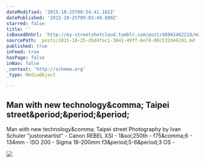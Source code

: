 ```yaml
---
dateModified: '2015-10-25T08:54:41.165Z'
datePublished: '2015-10-25T09:03:49.809Z'
starred: false
title: ''
isBasedOnUrl: 'http://my-streetshotcloud.tumblr.com/post/48941462218/man-with-new-technology-taipei-street'
sourcePath: _posts/2015-10-25-d5d4fac1-3841-49ff-be74-00c532de6291.md
published: true
inFeed: true
hasPage: false
inNav: false
_context: 'http://schema.org'
_type: MediaObject

---
```

<article style=""><h1>Man with new technology&amp;comma; Taipei street&amp;period;&amp;period;&amp;period;</h1><p>Man with new technology&amp;comma; Taipei street Photography by Ivan Schuler "justoneartist" - Canon REBEL XSI - 1&amp;sol;250th - f75&amp;comma;6 - 134mm - ISO 200 - Sigma 18-200mm f3&amp;period;5-6&amp;period;3 OS -</p><img src="http://41.media.tumblr.com/3ecfa431b121f74cc87d2b7ce67e7fd0/tumblr_mlvk1308d11rzlmeco1_500.jpg" /></article>